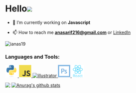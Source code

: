 # Hello<img src="https://raw.githubusercontent.com/MartinHeinz/MartinHeinz/master/wave.gif" width="30px">



- 🔭 I’m currently working on **Javascript**

- 📫 How to reach me **anasarif216@gmail.com** or <a href='https://www.linkedin.com/in/ianasarif/' target='_blank'>LinkedIn</a>


<p align="left"> <img src="https://komarev.com/ghpvc/?username=ianas19&label=Profile%20views&color=0e75b6&style=flat" alt="ianas19" /> </p>


<h3 align="left">Languages and Tools:</h3>
<p align="left"> <a href="https://www.python.org" target="_blank"> <img src="https://raw.githubusercontent.com/devicons/devicon/master/icons/python/python-original.svg" alt="python" width="40" height="40"/> </a> <a href="https://developer.mozilla.org/en-US/docs/Web/JavaScript" target="_blank"> <img src="https://raw.githubusercontent.com/devicons/devicon/master/icons/javascript/javascript-original.svg" alt="javascript" width="40" height="40"/> </a> <a href="https://www.adobe.com/in/products/illustrator.html" target="_blank"> <img src="https://www.vectorlogo.zone/logos/adobe_illustrator/adobe_illustrator-icon.svg" alt="illustrator" width="40" height="40"/> </a> <a href="https://www.photoshop.com/en" target="_blank"> <img src="https://raw.githubusercontent.com/devicons/devicon/master/icons/photoshop/photoshop-line.svg" alt="photoshop" width="40" height="40"/> </a>  <a href="https://reactjs.org/" target="_blank"> <img src="https://raw.githubusercontent.com/devicons/devicon/master/icons/react/react-original-wordmark.svg" alt="react" width="40" height="40"/> </a> </p>


<img align="top" src="https://github-readme-stats.vercel.app/api/top-langs/?username=ianas19&theme=react" /> [![Anurag's github stats](https://github-readme-stats.vercel.app/api?username=ianas19&show_icons=true&count_private=true&theme=react)](https://github.com/anuraghazra/github-readme-stats)
